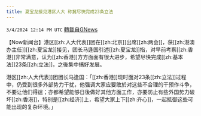 ```yaml
---
title: 夏宝龙接见港区人大 称冀尽快完成23条立法
---
```

`3/4/2024 12:14 PM UTC` [轉載自GNews](https://gnews.org/articles/2363826)

【Now新闻台】港区[[zh:人大代表]]团在[[zh:北京]]出席[[zh:两会]]，获[[zh:港澳办主任]][[zh:夏宝龙]]接见，团长马逢国引述[[zh:夏宝龙]]指，对早前考察[[zh:香港]]非常满意，认为[[zh:香港]]方方面面有很大进步，希望尽快完成[[zh:基本法]]23条[[zh:立法]]，之後集中搞好发展。

港区[[zh:人大代表]]团团长马逢国：「[[zh:香港]]现时面对23条[[zh:立法]]过程中，仍受到很多外部势力干扰，他强调大家应要敢於对这些不合理的干预作斗争，不要让他们得逞；亦都希望能够日後做好其他方面工作，亦要防止有些外国势力破坏[[zh:香港]]，特别是[[zh:经济]]上，希望大家上下[[zh:齐心]]，一起抵御这些可能出现的复杂环境。」
